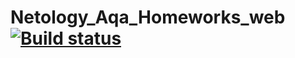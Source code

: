 # Netology_Aqa_Homeworks_web [![Build status](https://ci.appveyor.com/api/projects/status/1l1gw6nuvgfth485?svg=true)](https://ci.appveyor.com/project/SolidIcepeak/netology-aqa-homeworks-web)
